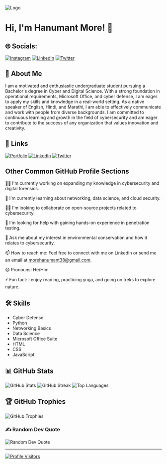 ![Logo](https://drive.google.com/file/d/19lspEKdSfEm4Oi_gJ5JDExC7f6bwQj2B/view?usp=drive_link)

# Hi, I'm Hanumant More! 👋

## 🌐 Socials:
[![Instagram](https://img.shields.io/badge/Instagram-%23E4405F.svg?logo=Instagram&logoColor=white)](https://instagram.com/hanumaantmore) [![LinkedIn](https://img.shields.io/badge/LinkedIn-%230077B5.svg?logo=linkedin&logoColor=white)](https://linkedin.com/in/hanumant-more-361853233) [![Twitter](https://img.shields.io/badge/Twitter-%231DA1F2.svg?logo=Twitter&logoColor=white)](https://twitter.com/morehanumant38) 

## 🚀 About Me
I am a motivated and enthusiastic undergraduate student pursuing a Bachelor's degree in Cyber and Digital Science. With a strong foundation in operational requirements, Microsoft Office, and cyber defense, I am eager to apply my skills and knowledge in a real-world setting. As a native speaker of English, Hindi, and Marathi, I am able to effectively communicate and work with people from diverse backgrounds. I am committed to continuous learning and growth in the field of cybersecurity and am eager to contribute to the success of any organization that values innovation and creativity.

## 🔗 Links
[![Portfolio](https://img.shields.io/badge/Portfolio-000?style=for-the-badge&logo=ko-fi&logoColor=white)](https://elinvicto.github.io/Portfolio/)
[![LinkedIn](https://img.shields.io/badge/LinkedIn-0A66C2?style=for-the-badge&logo=linkedin&logoColor=white)](https://linkedin.com/in/hanumant-more-361853233)
[![Twitter](https://img.shields.io/badge/Twitter-1DA1F2?style=for-the-badge&logo=twitter&logoColor=white)](https://twitter.com/morehanumant38)

## Other Common GitHub Profile Sections
👩‍💻 I'm currently working on expanding my knowledge in cybersecurity and digital forensics.

🧠 I'm currently learning about networking, data science, and cloud security.

👯‍♀️ I'm looking to collaborate on open-source projects related to cybersecurity.

🤔 I'm looking for help with gaining hands-on experience in penetration testing.

💬 Ask me about my interest in environmental conservation and how it relates to cybersecurity.

📫 How to reach me: Feel free to connect with me on LinkedIn or send me an email at morehanumant38@gmail.com.

😄 Pronouns: He/Him

⚡️ Fun fact: I enjoy reading, practicing yoga, and going on treks to explore nature.

## 🛠 Skills
- Cyber Defense
- Python
- Networking Basics
- Data Science
- Microsoft Office Suite
- HTML
- CSS
- JavaScript

## 📊 GitHub Stats
![GitHub Stats](https://github-readme-stats.vercel.app/api?username=Elinvicto&theme=merko&hide_border=false&include_all_commits=true&count_private=true)
![GitHub Streak](https://github-readme-streak-stats.herokuapp.com/?user=Elinvicto&theme=merko&hide_border=false)
![Top Languages](https://github-readme-stats.vercel.app/api/top-langs/?username=Elinvicto&theme=merko&hide_border=false&include_all_commits=true&count_private=true&layout=compact)

## 🏆 GitHub Trophies
![GitHub Trophies](https://github-profile-trophy.vercel.app/?username=Elinvicto&theme=radical&no-frame=false&no-bg=false&margin-w=4)

### ✍️ Random Dev Quote
![Random Dev Quote](https://quotes-github-readme.vercel.app/api?type=horizontal&theme=dark)

---

[![Profile Visitors](https://visitcount.itsvg.in/api?id=Elinvicto&icon=2&color=12)](https://visitcount.itsvg.in)
